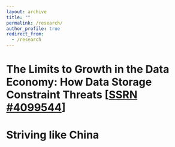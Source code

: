 ```yaml
---
layout: archive
title: ""
permalink: /research/
author_profile: true
redirect_from:
  - /research
---
```


# The Limits to Growth in the Data Economy: How Data Storage Constraint Threats [<a href="https://ssrn.com/abstract=4099544">SSRN #4099544</a>]

# Striving like China
